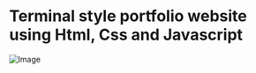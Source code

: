 <h1>Terminal style portfolio website using Html, Css and Javascript</h1>

![Image](https://user-images.githubusercontent.com/63549062/184496447-a580251f-8b55-409d-b2f2-1b3baaae5f9a.png)

